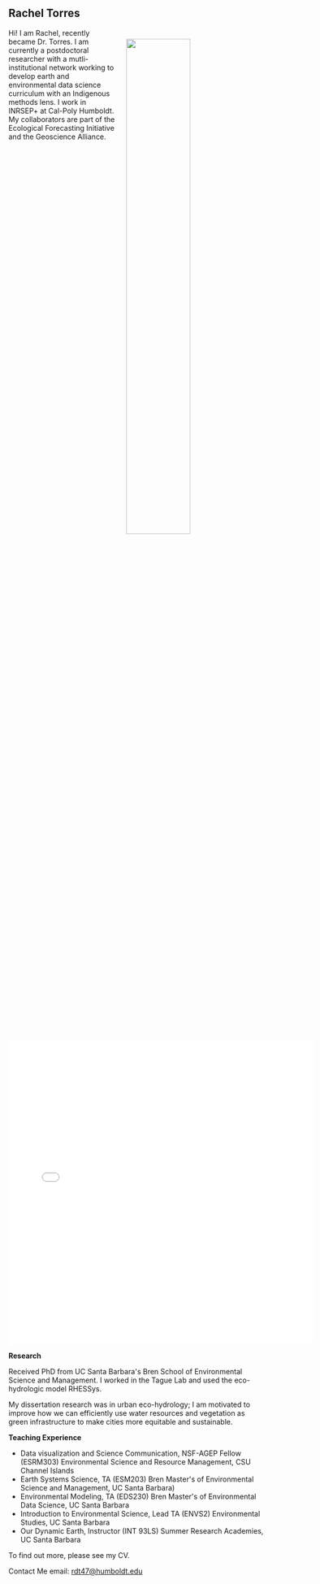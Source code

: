 ## Rachel Torres

<img style="float:right; padding: 20px 20px 20px 20px;" src="pics/me-outside.jpg" width="50%">

Hi! I am Rachel, recently became Dr. Torres. I am currently a postdoctoral researcher with a mutli-institutional network working to develop earth and environmental data science curriculum with an Indigenous methods lens. I work in INRSEP+ at Cal-Poly Humboldt. My collaborators are part of the Ecological Forecasting Initiative and the Geoscience Alliance.

<embed type="text/html" src="pics/cph.html" width="600" height="600"></embed>

**Research**

Received PhD from UC Santa Barbara's Bren School of Environmental Science and Management. I worked in the Tague Lab and used the eco-hydrologic model RHESSys.

My dissertation research was in urban eco-hydrology; I am motivated to improve how we can efficiently use water resources and vegetation as green infrastructure to make cities more equitable and sustainable.

**Teaching Experience**
- Data visualization and Science Communication, NSF-AGEP Fellow (ESRM303) Environmental Science and Resource Management, CSU Channel Islands
- Earth Systems Science, TA (ESM203) Bren Master's of Environmental Science and Management, UC Santa Barbara)
- Environmental Modeling, TA (EDS230) Bren Master's of Environmental Data Science, UC Santa Barbara
- Introduction to Environmental Science, Lead TA (ENVS2) Environmental Studies, UC Santa Barbara
- Our Dynamic Earth, Instructor (INT 93LS) Summer Research Academies, UC Santa Barbara

To find out more, please see my CV. 

Contact Me
email: rdt47@humboldt.edu


